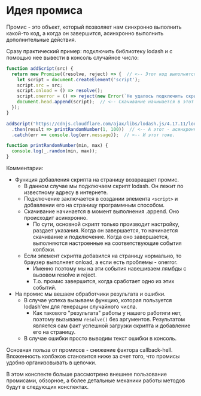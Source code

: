 # Идея промиса

Промис - это объект, который позволяет нам синхронно выполнить какой-то код, а когда он завершится, асинхронно выполнить дополнительные действия.

Сразу практический пример: подключить библиотеку lodash и с помощью нее вывести в консоль случайное число:

```javascript
function addScript(src) {
  return new Promise((resolve, reject) => {  // <-- Этот код выполнится синхронно.
    let script = document.createElement('script');
    script.src = src;
    script.onload = () => resolve();
    script.onerror = () => reject(new Error(`Не удалось подключить скрипт ${src}.`));
    document.head.append(script);  // <-- Скачивание начинается в этот момент. Происходит асинхронно.
  });  
}

addScript("https://cdnjs.cloudflare.com/ajax/libs/lodash.js/4.17.11/lodash.js")
  .then(result => printRandomNumber(1, 100))  // <-- А этот - асинхронно
  .catch(err => console.log(err.message));  // <-- И этот тоже.

function printRandomNumber(min, max) {
  console.log(_.random(min, max));
}
```

Комментарии:

* Функция добавления скрипта на страницу возвращает промис.
  * В данном случае мы подключаем скрипт lodash. Он лежит по известному адресу в интернете.
  * Подключение заключается в создании элемента `<script>` и добавлении его на страницу программным способом.
  * Скачивание начинается в момент выполнения .append. Оно происходит асинхронно.
    * По сути, основной скрипт только производит настройку, раздает указания. Когда он завершается, то начинается скачивание и подключение. Когда оно завершается, выполняются настроенные на соответствующие события колбэки.
  * Если элемент скрипта добавился на страницу нормально, то браузер выполняет onload, а если есть проблемы - onerror.
    * Именно поэтому мы на эти события навешиваем лямбды с вызовом resolve и reject.
    * Т.о. промис завершится, когда сработает одно из этих событий.
* На промис мы вешаем обработчики результата и ошибки.
  * В случае успеха вызываем функцию, которая пользуется lodash'ем для генерации случайного числа.
    * Как такового "результата" работы у нашего работяги нет, поэтому вызываем `resolve()`  без аргументов. Результатом является сам факт успешной загрузки скрипта и добавление его на страницу.
  * В случае ошибки просто выводим текст ошибки в консоль.

Основная польза от промисов - снижение фактора callback-hell. Вложенность колбэков становится ниже за счет того, что промисы удобно организовывать в цепочки.

В этом конспекте больше рассмотрено внешнее пользование промисами, обзорное, а более детальные механики работы методов будут в следующих конспектах.